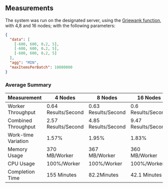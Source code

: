 ## Measurements

The system was run on the designated server, using the [Griewank function](https://www.sfu.ca/~ssurjano/griewank.html), with 4,8 and 16 nodes; with the following parameters:

```json
{
  "data": [
    [-600, 600, 0.2, 5],
    [-600, 600, 0.2, 5],
    [-600, 600, 0.2, 5]
  ],
  "agg": "MIN",
  "maxItemsPerBatch": 10800000
}
```

### Average Summary

| Measurement         | 4 Nodes             | 8 Nodes             | 16 Nodes            |
|---------------------|---------------------|---------------------|---------------------|
| Worker Throughput   | 0.64 Results/Second | 0.63 Results/Second | 0.6 Results/Second  |
| Combined Throughput | 2.57 Results/Second | 4.85 Results/Second | 9.47 Results/Second |
| Work-time Variation | 1.57%               | 1.95%               | 1.83%               |
| Memory Usage        | 370 MB/Worker       | 367 MB/Worker       | 360 MB/Worker       |
| CPU Usage           | 100%/Worker         | 100%/Worker         | 100%/Worker         |
| Completion Time     | 155 Minutes         | 82.2Minutes         | 42.1 Minutes        |
